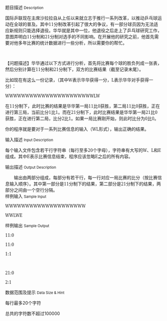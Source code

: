 <div class="panel panel-default">
<div class="area-title">
<span>
题目描述
<small>Description</small>
</span></div>
<div class="panel-body">

<p style="">国际乒联现在主席沙拉拉自从上任以来就立志于推行一系列改革，以推动乒乓球运动在全球的普及。其中<span style="font-family: DejaVu Serif Condensed,serif;">11</span>分制改革引起了很大的争议，有一部分球员因为无法适应新规则只能选择退役。华华就是其中一位，他退役之后走上了乒乓球研究工作，意图弄明白<span style="font-family: DejaVu Serif Condensed,serif;">11</span>分制和<span style="font-family: DejaVu Serif Condensed,serif;">21</span>分制对选手的不同影响。在开展他的研究之前，他首先需要对他多年比赛的统计数据进行一些分析，所以需要你的帮忙。</p>
<p style=""> </p>
<p style="">【问题描述】华华通过以下方式进行分析，首先将比赛每个球的胜负列成一张表，然后分别计算在<span style="font-family: DejaVu Serif Condensed,serif;">11</span>分制和<span style="font-family: DejaVu Serif Condensed,serif;">21</span>分制下，双方的比赛结果（截至记录末尾）。</p>
<p style="">比如现在有这么一份记录，（其中<span style="font-family: DejaVu Serif Condensed,serif;">W</span>表示华华获得一分，<span style="font-family: DejaVu Serif Condensed,serif;">L</span>表示华华对手获得一分）：</p>
<p style=""><span style="font-family: DejaVu Serif Condensed,serif;">WWWWWWWWWWWWWWWWWWWWWWLW</span></p>
<p style="">在<span style="font-family: DejaVu Serif Condensed,serif;">11</span>分制下，此时比赛的结果是华华第一局<span style="font-family: DejaVu Serif Condensed,serif;">11</span>比<span style="font-family: DejaVu Serif Condensed,serif;">0</span>获胜，第二局<span style="font-family: DejaVu Serif Condensed,serif;">11</span>比<span style="font-family: DejaVu Serif Condensed,serif;">0</span>获胜，正在进行第三局，当前比分<span style="font-family: DejaVu Serif Condensed,serif;">1</span>比<span style="font-family: DejaVu Serif Condensed,serif;">1</span>。而在<span style="font-family: DejaVu Serif Condensed,serif;">21</span>分制下，此时比赛结果是华华第一局<span style="font-family: DejaVu Serif Condensed,serif;">21</span>比<span style="font-family: DejaVu Serif Condensed,serif;">0</span>获胜，正在进行第二局，比分<span style="font-family: DejaVu Serif Condensed,serif;">2</span>比<span style="font-family: DejaVu Serif Condensed,serif;">1</span>。如果一局比赛刚开始，则此时比分为<span style="font-family: DejaVu Serif Condensed,serif;">0</span>比<span style="font-family: DejaVu Serif Condensed,serif;">0</span>。</p>
<p style="">你的程序就是要对于一系列比赛信息的输入（<span style="font-family: DejaVu Serif Condensed,serif;">WL</span>形式），输出正确的结果。</p>

</div>
</div>

<div class="panel panel-default">
<div class="area-title">
<span>
输入描述
<small>Input Description</small>
</span></div>
<div class="panel-body">
<p style="">每个输入文件包含若干行字符串（每行至多<span style="font-family: DejaVu Serif Condensed,serif;">20</span>个字母），字符串有大写的<span style="font-family: DejaVu Serif Condensed,serif;">W</span>、<span style="font-family: DejaVu Serif Condensed,serif;">L</span>和<span style="font-family: DejaVu Serif Condensed,serif;">E</span>组成。其中<span style="font-family: DejaVu Serif Condensed,serif;">E</span>表示比赛信息结束，程序应该忽略<span style="font-family: DejaVu Serif Condensed,serif;">E</span>之后的所有内容。</p>

</div>
</div>
<div  class="panel panel-default">
<div class="area-title">
<span>
输出描述
<small>Output Description</small>
</span></div>
<div class="panel-body">

<p style="text-indent: 0.74cm; margin-bottom: 0cm;">输出由两部分组成，每部分有若干行，每一行对应一局比赛的比分（按比赛信息输入顺序）。其中第一部分是<span style="font-family: DejaVu Serif Condensed,serif;">11</span>分制下的结果，第二部分是<span style="font-family: DejaVu Serif Condensed,serif;">21</span>分制下的结果，两部分之间由一个空行分隔。</p>

</div>
</div>


<div class="panel panel-default">
<div class="area-title">
<span>
样例输入
<small>Sample Input</small>
</span></div>
<div class="panel-body">
<p style=""><span style="font-family: DejaVu Serif Condensed,serif;">WWWWWWWWWWWWWWWWWWWW</span></p>
<p style=""><span style="font-family: DejaVu Serif Condensed,serif;">WWLWE</span></p>

</div>
</div>

<div class="panel panel-default">
<div class="area-title">
<span>
样例输出
<small>Sample Output</small>
</span></div>
<div class="panel-body">
<p style=""><span style="font-family: DejaVu Serif Condensed,serif;">11:0</span></p>
<p style=""><span style="font-family: DejaVu Serif Condensed,serif;">11:0</span></p>
<p style=""><span style="font-family: DejaVu Serif Condensed,serif;">1:1</span></p>
<p style=""> </p>
<p style=""><span style="font-family: DejaVu Serif Condensed,serif;">21:0</span></p>
<p style=""><span style="font-family: DejaVu Serif Condensed,serif;">2:1</span></p>

</div>
</div>

<div class="panel panel-default">
<div class="area-title">
<span>
数据范围及提示
<small>Data Size & Hint</small>
</span></div>
<div class="panel-body">
<p>每行最多20个字符</p>
<p>总共的字符数不超过100000</p>
</div>
</div>